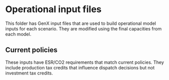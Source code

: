 # Operational input files

This folder has GenX input files that are used to build operational model inputs for each scenario. They are modified using the final capacities from each model.

## Current policies

These inputs have ESR/CO2 requirements that match current policies. They include production tax credits that influence dispatch decisions but not investment tax credits.
